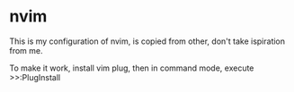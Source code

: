 # nvim
This is my configuration of nvim, is copied from other, don't take ispiration from me.

To make it work, install vim plug, then in command mode, execute >>:PlugInstall


